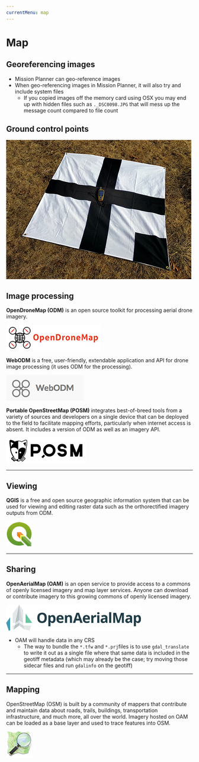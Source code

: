 ```yaml
---
currentMenu: map
---
```


# Map

## Georeferencing images
- Mission Planner can geo-reference images [<i class="fa fa-fw fa-external-link"></i>](http://ardupilot.org/planner/docs/common-geotagging-images-with-mission-planner.html)
- When geo-referencing images in Mission Planner, it will also try and include system files
  - If you copied images off the memory card using OSX you may end up with hidden files such as `._DSC0098.JPG` that will mess up the message count compared to file count

## Ground control points


![](img/map/gcp.jpg)

## Image processing

**OpenDroneMap (ODM)** is an open source toolkit for processing aerial drone imagery.
[<i class="fa fa-fw fa-external-link"></i>](http://opendronemap.org/)
[<i class="fa fa-fw fa-twitter"></i>](https://twitter.com/opendronemap)
[<i class="fa fa-fw fa-github-alt"></i>](https://github.com/OpenDroneMap/OpenDroneMap)

![](img/map/odm.png)

**WebODM** is a free, user-friendly, extendable application and API for drone image processing (it uses ODM for the processing).
[<i class="fa fa-fw fa-external-link"></i>](https://www.webodm.org/)
[<i class="fa fa-fw fa-github-alt"></i>](https://github.com/OpenDroneMap/WebODM)

![](img/map/webodm.png)

**Portable OpenStreetMap (POSM)** integrates best-of-breed tools from a variety of sources and developers on a single device that can be deployed to the field to facilitate mapping efforts, particularly when internet access is absent. It includes a version of ODM as well as an imagery API.
[<i class="fa fa-fw fa-external-link"></i>](http://posm.io/)
[<i class="fa fa-fw fa-twitter"></i>](https://twitter.com/awesomeposm)
[<i class="fa fa-fw fa-github-alt"></i>](https://github.com/posm)

![](img/map/posm.png)

---

## Viewing

**QGIS** is a free and open source geographic information system that can be used for viewing and editing raster data such as the orthorectified imagery outputs from ODM.
[<i class="fa fa-fw fa-external-link"></i>](http://www.qgis.org/)
[<i class="fa fa-fw fa-twitter"></i>](https://twitter.com/qgis)
[<i class="fa fa-fw fa-github-alt"></i>](https://github.com/qgis/)

![](img/map/qgis.png)

---

## Sharing

**OpenAerialMap (OAM)** is an open service to provide access to a commons of openly licensed imagery and map layer services. Anyone can download or contribute imagery to this growing commons of openly licensed imagery.
[<i class="fa fa-fw fa-external-link"></i>](https://openaerialmap.org/)
[<i class="fa fa-fw fa-twitter"></i>](https://twitter.com/openaerialmap)
[<i class="fa fa-fw fa-github-alt"></i>](https://github.com/hotosm/OpenAerialMap)

![](img/map/oam.png)

- OAM will handle data in any CRS
  - The way to bundle the `*.tfw` and `*.prj`files is to use `gdal_translate` to write it out as a single file where that same data is included in the geotiff metadata (which may already be the case; try moving those sidecar files and run `gdalinfo` on the geotiff)

---

## Mapping

OpenStreetMap (OSM) is built by a community of mappers that contribute and maintain data about roads, trails, buildings, transportation infrastructure, and much more, all over the world. Imagery hosted on OAM can be loaded as a base layer and used to trace features into OSM.
[<i class="fa fa-fw fa-external-link"></i>](https://www.openstreetmap.org)
[<i class="fa fa-fw fa-twitter"></i>](https://twitter.com/openstreetmap)

![](img/map/osm.png)